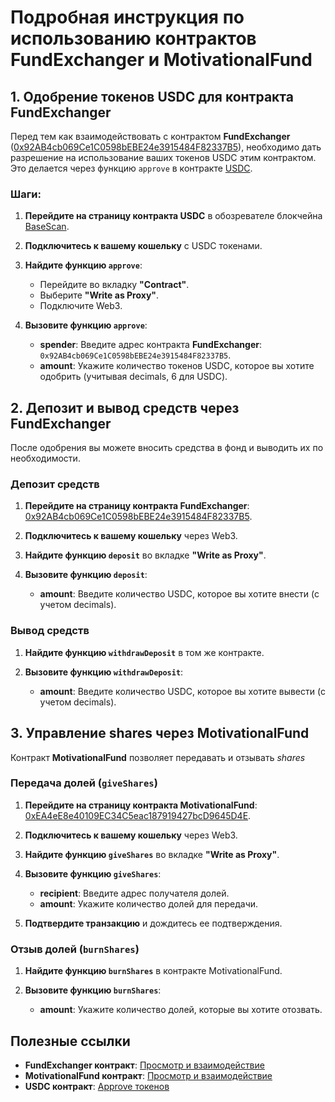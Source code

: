 # Подробная инструкция по использованию контрактов FundExchanger и MotivationalFund

## 1. Одобрение токенов USDC для контракта FundExchanger

Перед тем как взаимодействовать с контрактом **FundExchanger** ([0x92AB4cb069Ce1C0598bEBE24e3915484F82337B5](https://basescan.org/address/0x92AB4cb069Ce1C0598bEBE24e3915484F82337B5#writeProxyContract)), необходимо дать разрешение на использование ваших токенов USDC этим контрактом. Это делается через функцию `approve` в контракте [USDC](https://basescan.org/token/0x833589fcd6edb6e08f4c7c32d4f71b54bda02913#writeProxyContract).

### Шаги:

1. **Перейдите на страницу контракта USDC** в обозревателе блокчейна [BaseScan](https://basescan.org/token/0x833589fcd6edb6e08f4c7c32d4f71b54bda02913#writeProxyContract).

2. **Подключитесь к вашему кошельку** с USDC токенами.

3. **Найдите функцию `approve`**:

   - Перейдите во вкладку **"Contract"**.
   - Выберите **"Write as Proxy"**.
   - Подключите Web3.

4. **Вызовите функцию `approve`**:

   - **spender**: Введите адрес контракта **FundExchanger**: `0x92AB4cb069Ce1C0598bEBE24e3915484F82337B5`.
   - **amount**: Укажите количество токенов USDC, которое вы хотите одобрить (учитывая decimals, 6 для USDC). 

## 2. Депозит и вывод средств через FundExchanger

После одобрения вы можете вносить средства в фонд и выводить их по необходимости.

### Депозит средств

1. **Перейдите на страницу контракта FundExchanger**: [0x92AB4cb069Ce1C0598bEBE24e3915484F82337B5](https://basescan.org/address/0x92AB4cb069Ce1C0598bEBE24e3915484F82337B5#writeProxyContract).

2. **Подключитесь к вашему кошельку** через Web3.

3. **Найдите функцию `deposit`** во вкладке **"Write as Proxy"**.

4. **Вызовите функцию `deposit`**:

   - **amount**: Введите количество USDC, которое вы хотите внести (с учетом decimals).

### Вывод средств

1. **Найдите функцию `withdrawDeposit`** в том же контракте.

2. **Вызовите функцию `withdrawDeposit`**:

    - **amount**: Введите количество USDC, которое вы хотите вывести (с учетом decimals).

## 3. Управление shares через MotivationalFund

Контракт **MotivationalFund** позволяет передавать и отзывать *shares*

### Передача долей (`giveShares`)

1. **Перейдите на страницу контракта MotivationalFund**: [0xEA4eE8e40109EC34C5eac187919427bcD9645D4E](https://basescan.org/address/0xea4ee8e40109ec34c5eac187919427bcd9645d4e#writeProxyContract).

2. **Подключитесь к вашему кошельку** через Web3.

3. **Найдите функцию `giveShares`** во вкладке **"Write as Proxy"**.

4. **Вызовите функцию `giveShares`**:

   - **recipient**: Введите адрес получателя долей.
   - **amount**: Укажите количество долей для передачи.

5. **Подтвердите транзакцию** и дождитесь ее подтверждения.

### Отзыв долей (`burnShares`)

1. **Найдите функцию `burnShares`** в контракте MotivationalFund.

2. **Вызовите функцию `burnShares`**:

   - **amount**: Укажите количество долей, которые вы хотите отозвать.


## Полезные ссылки

- **FundExchanger контракт**: [Просмотр и взаимодействие](https://basescan.org/address/0x92AB4cb069Ce1C0598bEBE24e3915484F82337B5#writeProxyContract)
- **MotivationalFund контракт**: [Просмотр и взаимодействие](https://basescan.org/address/0xea4ee8e40109ec34c5eac187919427bcd9645d4e#writeProxyContract)
- **USDC контракт**: [Approve токенов](https://basescan.org/token/0x...#writeProxyContract)

